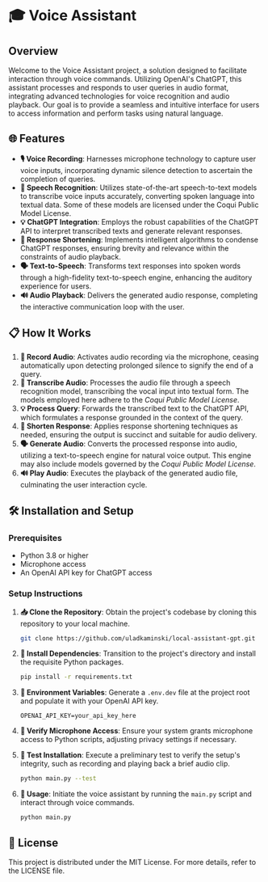 # 🎓 Voice Assistant

## Overview

Welcome to the Voice Assistant project, a solution designed to facilitate interaction through voice commands. Utilizing OpenAI's ChatGPT, this assistant processes and responds to user queries in audio format, integrating advanced technologies for voice recognition and audio playback. Our goal is to provide a seamless and intuitive interface for users to access information and perform tasks using natural language.

## 🌐 Features

- **🎙 Voice Recording**: Harnesses microphone technology to capture user voice inputs, incorporating dynamic silence detection to ascertain the completion of queries.
- **📝 Speech Recognition**: Utilizes state-of-the-art speech-to-text models to transcribe voice inputs accurately, converting spoken language into textual data. Some of these models are licensed under the Coqui Public Model License.
- **💡 ChatGPT Integration**: Employs the robust capabilities of the ChatGPT API to interpret transcribed texts and generate relevant responses.
- **🔎 Response Shortening**: Implements intelligent algorithms to condense ChatGPT responses, ensuring brevity and relevance within the constraints of audio playback.
- **🗣 Text-to-Speech**: Transforms text responses into spoken words through a high-fidelity text-to-speech engine, enhancing the auditory experience for users.
- **🔊 Audio Playback**: Delivers the generated audio response, completing the interactive communication loop with the user.

## 📋 How It Works

1. **🎤 Record Audio**: Activates audio recording via the microphone, ceasing automatically upon detecting prolonged silence to signify the end of a query.
2. **📝 Transcribe Audio**: Processes the audio file through a speech recognition model, transcribing the vocal input into textual form. The models employed here adhere to the _Coqui Public Model License_.
3. **💡 Process Query**: Forwards the transcribed text to the ChatGPT API, which formulates a response grounded in the context of the query.
4. **🔎 Shorten Response**: Applies response shortening techniques as needed, ensuring the output is succinct and suitable for audio delivery.
5. **🗣 Generate Audio**: Converts the processed response into audio, utilizing a text-to-speech engine for natural voice output. This engine may also include models governed by the _Coqui Public Model License_.
6. **🔊 Play Audio**: Executes the playback of the generated audio file, culminating the user interaction cycle.

## 🛠 Installation and Setup

### Prerequisites

- Python 3.8 or higher
- Microphone access
- An OpenAI API key for ChatGPT access

### Setup Instructions

1. **📥 Clone the Repository**: Obtain the project's codebase by cloning this repository to your local machine.
    ```bash
    git clone https://github.com/uladkaminski/local-assistant-gpt.git
    ```
2. **🔧 Install Dependencies**: Transition to the project's directory and install the requisite Python packages.
    ```bash
    pip install -r requirements.txt
    ```
3. **🔑 Environment Variables**: Generate a `.env.dev` file at the project root and populate it with your OpenAI API key.
    ```plaintext
    OPENAI_API_KEY=your_api_key_here
    ```
4. **🎤 Verify Microphone Access**: Ensure your system grants microphone access to Python scripts, adjusting privacy settings if necessary.

5. **🚀 Test Installation**: Execute a preliminary test to verify the setup's integrity, such as recording and playing back a brief audio clip.
    ```bash
    python main.py --test
    ```
6. **📢 Usage**: Initiate the voice assistant by running the `main.py` script and interact through voice commands.
    ```bash
    python main.py
    ```

## 📜 License

This project is distributed under the MIT License. For more details, refer to the LICENSE file.
